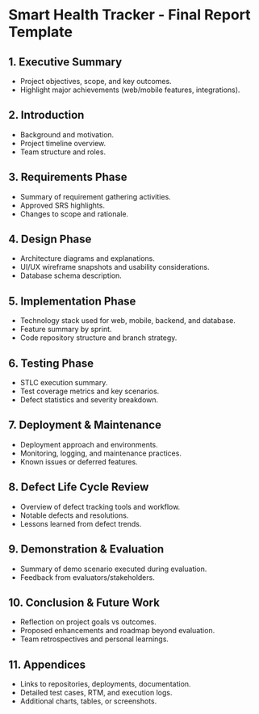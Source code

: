 # Smart Health Tracker - Final Report Template

## 1. Executive Summary
- Project objectives, scope, and key outcomes.
- Highlight major achievements (web/mobile features, integrations).

## 2. Introduction
- Background and motivation.
- Project timeline overview.
- Team structure and roles.

## 3. Requirements Phase
- Summary of requirement gathering activities.
- Approved SRS highlights.
- Changes to scope and rationale.

## 4. Design Phase
- Architecture diagrams and explanations.
- UI/UX wireframe snapshots and usability considerations.
- Database schema description.

## 5. Implementation Phase
- Technology stack used for web, mobile, backend, and database.
- Feature summary by sprint.
- Code repository structure and branch strategy.

## 6. Testing Phase
- STLC execution summary.
- Test coverage metrics and key scenarios.
- Defect statistics and severity breakdown.

## 7. Deployment & Maintenance
- Deployment approach and environments.
- Monitoring, logging, and maintenance practices.
- Known issues or deferred features.

## 8. Defect Life Cycle Review
- Overview of defect tracking tools and workflow.
- Notable defects and resolutions.
- Lessons learned from defect trends.

## 9. Demonstration & Evaluation
- Summary of demo scenario executed during evaluation.
- Feedback from evaluators/stakeholders.

## 10. Conclusion & Future Work
- Reflection on project goals vs outcomes.
- Proposed enhancements and roadmap beyond evaluation.
- Team retrospectives and personal learnings.

## 11. Appendices
- Links to repositories, deployments, documentation.
- Detailed test cases, RTM, and execution logs.
- Additional charts, tables, or screenshots.
